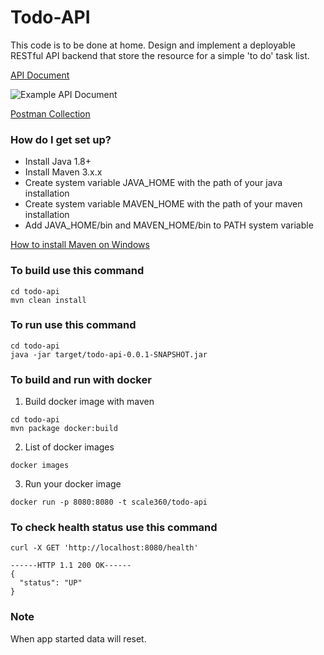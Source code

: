 # Todo-API
This code is to be done at home.
Design and implement a deployable RESTful API backend that store the resource for a simple 'to do' task list.

 [API Document](https://documenter.getpostman.com/collection/view/268043-eeed086f-465b-d21b-e60b-642c17da3e1a#da0b35e1-754b-64b9-0b17-970d885582d5 "API Document")
 
 ![Example API Document](https://github.com/kupring/todo-api/blob/master/src/main/resources/1493556586707.jpg)

 [Postman Collection](https://www.getpostman.com/collections/332acc0d825dca178e14 "Postman Collection")


### How do I get set up? ###

* Install Java 1.8+
* Install Maven 3.x.x 
* Create system variable JAVA_HOME with the path of your java installation
* Create system variable MAVEN_HOME with the path of your maven installation
* Add JAVA_HOME/bin and MAVEN_HOME/bin to PATH system variable

[How to install Maven on Windows](https://www.mkyong.com/maven/how-to-install-maven-in-windows/ "How to install Maven on Windows")

### To build use this command ###

```
cd todo-api
mvn clean install
```

### To run use this command ###

```
cd todo-api
java -jar target/todo-api-0.0.1-SNAPSHOT.jar
```

### To build and run with docker ###
1. Build docker image with maven 
```
cd todo-api
mvn package docker:build
```
2. List of docker images
```
docker images
```
3. Run your docker image
```
docker run -p 8080:8080 -t scale360/todo-api
```

### To check health status use this command ###
```
curl -X GET 'http://localhost:8080/health'

------HTTP 1.1 200 OK------
{
  "status": "UP"
}

```

### Note ###
When app started data will reset.
